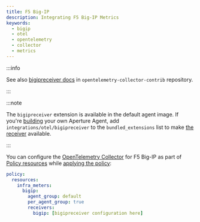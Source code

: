 ```yaml
---
title: F5 Big-IP
description: Integrating F5 Big-IP Metrics
keywords:
  - bigip
  - otel
  - opentelemetry
  - collector
  - metrics
---
```


:::info

See also [bigipreceiver docs][receiver] in `opentelemetry-collector-contrib`
repository.

:::

:::note

The `bigipreceiver` extension is available in the default agent image. If you're
[building][build] your own Aperture Agent, add `integrations/otel/bigipreceiver`
to the `bundled_extensions` list to make [the receiver][receiver] available.

:::

You can configure the [OpenTelemetry Collector][opentelemetry-collector] for F5
Big-IP as part of [Policy resources][policy-resources] while [applying the
policy][applying-policy]:

```yaml
policy:
  resources:
    infra_meters:
      bigip:
        agent_group: default
        per_agent_group: true
        receivers:
          bigip: [bigipreceiver configuration here]
```

[build]: /reference/aperturectl/build/agent/agent.md
[receiver]:
  https://github.com/open-telemetry/opentelemetry-collector-contrib/tree/main/receiver/bigipreceiver
[opentelemetry-collector]: /reference/configuration/spec.md#telemetry-collector
[applying-policy]: /use-cases/use-cases.md
[policy-resources]: /reference/configuration/spec.md#resources
